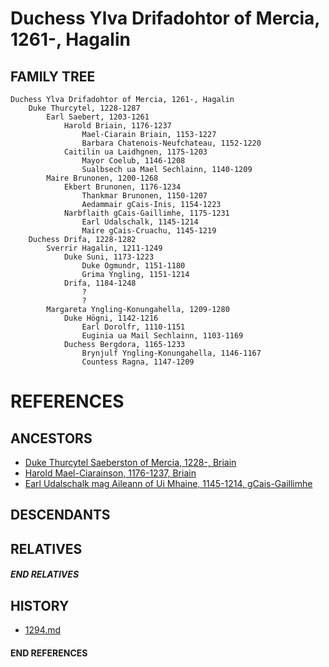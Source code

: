 # Duchess Ylva Drifadohtor of Mercia, 1261-, Hagalin

## FAMILY TREE
```
Duchess Ylva Drifadohtor of Mercia, 1261-, Hagalin
    Duke Thurcytel, 1228-1287
        Earl Saebert, 1203-1261
            Harold Briain, 1176-1237
                Mael-Ciarain Briain, 1153-1227
                Barbara Chatenois-Neufchateau, 1152-1220
            Caitilin ua Laidhgnen, 1175-1203
                Mayor Coelub, 1146-1208
                Sualbsech ua Mael Sechlainn, 1140-1209
        Maire Brunonen, 1200-1268
            Ekbert Brunonen, 1176-1234
                Thankmar Brunonen, 1150-1207
                Aedammair gCais-Inis, 1154-1223    
            Narbflaith gCais-Gaillimhe, 1175-1231
                Earl Udalschalk, 1145-1214
                Maire gCais-Cruachu, 1145-1219
    Duchess Drifa, 1228-1282
        Sverrir Hagalin, 1211-1249
            Duke Suni, 1173-1223
                Duke Ogmundr, 1151-1180
                Grima Yngling, 1151-1214
            Drifa, 1184-1248
                ?
                ?
        Margareta Yngling-Konungahella, 1209-1280
            Duke Högni, 1142-1216
                Earl Dorolfr, 1110-1151
                Euginia ua Mail Sechlainn, 1103-1169 
            Duchess Bergdora, 1165-1233
                Brynjulf Yngling-Konungahella, 1146-1167
                Countess Ragna, 1147-1209
```


# REFERENCES

## ANCESTORS
* [Duke Thurcytel Saeberston of Mercia, 1228-, Briain](thurcytel_saebertson_1228.md)
* [Harold Mael-Ciarainson, 1176-1237, Briain](harald_mael-ciarainson_1176.md)
* [Earl Udalschalk mag Aileann of Ui Mhaine, 1145-1214, gCais-Gaillimhe](udalschalk_mag_aileann_1145.md)

## DESCENDANTS

## RELATIVES

##### END RELATIVES 
## HISTORY
* [1294.md](../h/1294.md)

#### END REFERENCES
